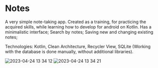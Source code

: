 # Notes

A very simple note-taking app.
Created as a training, for practicing the acquired skills, while learning how to develop for android on Kotlin.
Has a minimalistic interface;
Search by notes;
Saving new and changing existing notes;

Technologies:
Kotlin,
Clean Architecture,
Recycler View,
SQLite (Working with the database is done manually, without additional libraries).

![2023-04-24 13 34 12](https://user-images.githubusercontent.com/124053072/233986379-68928a67-1b3b-4d42-a927-85eab8687204.jpg)
![2023-04-24 13 34 21](https://user-images.githubusercontent.com/124053072/233986381-c53e39d4-68a8-4bd2-b766-cb1c08dc9a53.jpg)

